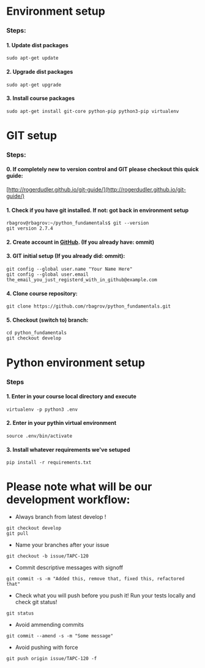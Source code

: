 # Environment setup

### Steps:
#### 1. Update dist packages
```
sudo apt-get update
```
#### 2. Upgrade dist packages
```
sudo apt-get upgrade
```
#### 3. Install course packages
```
sudo apt-get install git-core python-pip python3-pip virtualenv
```

# GIT setup

### Steps:
#### 0. If completely new to version control and GIT please checkout this quick guide:
[http://rogerdudler.github.io/git-guide/](http://rogerdudler.github.io/git-guide/)

#### 1. Check if you have git installed. If not: got back in environment setup
```
rbagrov@rbagrov:~/python_fundamentals$ git --version
git version 2.7.4
```
#### 2. Create account in [GitHub](https://github.com/join?source=header-home). (If you already have: ommit)
#### 3. GIT initial setup (If you already did: ommit):
```
git config --global user.name "Your Name Here"
git config --global user.email the_email_you_just_registerd_with_in_github@example.com
```
#### 4. Clone course repository:
```
git clone https://github.com/rbagrov/python_fundamentals.git
```
#### 5. Checkout (switch to) branch:
```
cd python_fundamentals
git checkout develop
```

# Python environment setup
### Steps
#### 1. Enter in your course local directory and execute
```
virtualenv -p python3 .env
```
#### 2. Enter in your pythin virtual environment
```
source .env/bin/activate
```
#### 3. Install whatever requirements we've setuped
```
pip install -r requirements.txt
```

# Please note what will be our development workflow:
* Always branch from latest develop !
```
git checkout develop
git pull
```
* Name your branches after your issue
```
git checkout -b issue/TAPC-120
```
* Commit descriptive messages with signoff
```
git commit -s -m "Added this, remove that, fixed this, refactored that"
```
* Check what you will push before you push it! Run your tests locally and check git status!
```
git status
```
* Avoid ammending commits
```
git commit --amend -s -m "Some message"
```
* Avoid pushing with force
```
git push origin issue/TAPC-120 -f
```
